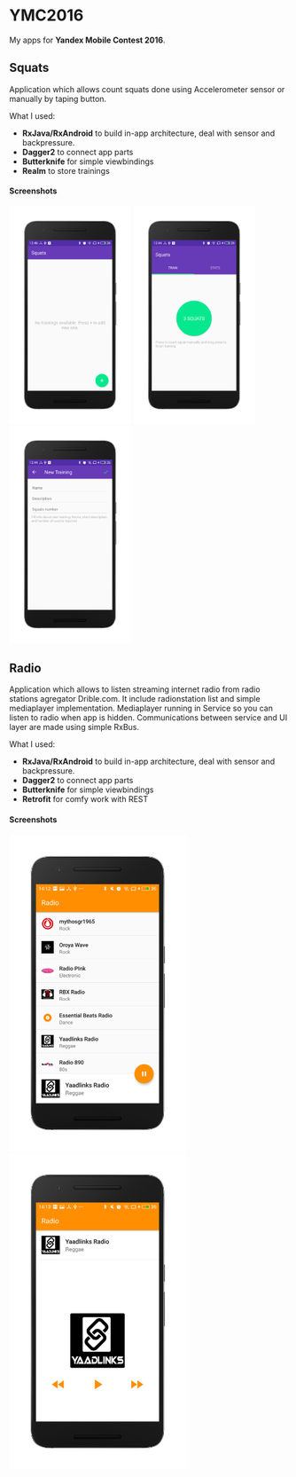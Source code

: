 # YMC2016
My apps for **Yandex Mobile Contest 2016**. 

## Squats
Application which allows count squats done using Accelerometer sensor or manually by taping button.

What I used: 
* **RxJava/RxAndroid** to build in-app architecture, deal with sensor and backpressure.
* **Dagger2** to connect app parts
* **Butterknife** for simple viewbindings
* **Realm** to store trainings

#### Screenshots

<img src="art/squats_1.png" width="220" />
<img src="art/squats_2.png" width="220" />
<img src="art/squats_3.png" width="220" />


## Radio
Application which allows to listen streaming internet radio from radio stations agregator Drible.com. It include radionstation list and simple mediaplayer implementation. Mediaplayer running in Service so you can listen to radio when app is hidden. Communications between service and UI layer are made using simple RxBus.


What I used: 
* **RxJava/RxAndroid** to build in-app architecture, deal with sensor and backpressure.
* **Dagger2** to connect app parts
* **Butterknife** for simple viewbindings
* **Retrofit** for comfy work with REST

#### Screenshots
<img src="art/radio_1.png" width="320" />
<img src="art/radio_2.png" width="320" />
